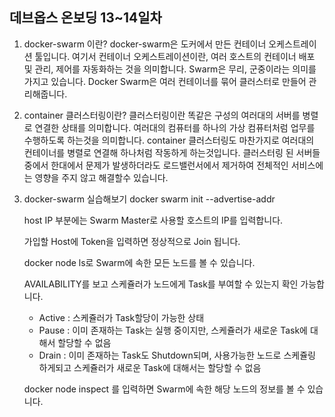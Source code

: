 ## 데브옵스 온보딩 13~14일차


1. docker-swarm 이란?
    docker-swarm은 도커에서 만든 컨테이너 오케스트레이션 툴입니다. 여기서 컨테이너 오케스트레이션이란, 여러 호스트의 컨테이너 배포 및 관리, 제어를 자동화하는 것을 의미합니다. Swarm은 무리, 군중이라는 의미를 가지고 있습니다. Docker Swarm은 여러 컨테이너를 묶어 클러스터로 만들어 관리해줍니다.

2. container 클러스터링이란?
    클러스터링이란 똑같은 구성의 여러대의 서버를 병렬로 연결한 상태를 의미합니다. 여러대의 컴퓨터를 하나의 가상 컴퓨터처럼 업무를 수행하도록 하는것을 의미합니다. container 클러스터링도 마찬가지로 여러대의 컨테이너를 병렬로 연결해 하나처럼 작동하게 하는것입니다. 클러스터링 된 서버들중에서 한대에서 문제가 발생하더라도 로드밸런서에서 제거하여 전체적인 서비스에는 영향을 주지 않고 해결할수 있습니다.

3. docker-swarm 실습해보기
    docker swarm init --advertise-addr <host IP>
    
    host IP 부분에는 Swarm Master로 사용할 호스트의 IP를 입력합니다.

    가입할 Host에 Token을 입력하면 정상적으로 Join 됩니다.

    docker node ls로 Swarm에 속한 모든 노드를 볼 수 있습니다.

    AVAILABILITY를 보고 스케쥴러가 노드에게 Task를 부여할 수 있는지 확인 가능합니다.
    - Active : 스케쥴러가 Task할당이 가능한 상태
    - Pause : 이미 존재하는 Task는 실행 중이지만, 스케쥴러가 새로운 Task에 대해서 할당할 수 없음
    - Drain : 이미 존재하는 Task도 Shutdown되며, 사용가능한 노드로 스케쥴링 하게되고 스케쥴러가 새로운 Task에 대해서는 할당할 수 없음

    docker node inspect <node ID>를 입력하면 Swarm에 속한 해당 노드의 정보를 볼 수 있습니다.